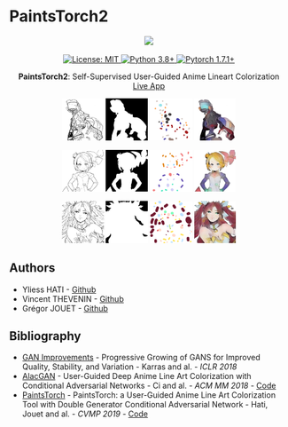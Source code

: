 # PaintsTorch2


<p align="center">
    <img src="docs/branding/logo.png" width="50%">
</p>

<p align="center">
    <a href="https://github.com/yliess86/PaintsTorch2/blob/master/LICENSE">
        <img alt="License: MIT" src="https://img.shields.io/badge/License-MIT-yellow.svg" />
    </a>
    <a href="https://www.python.org/downloads/release/python-360/">
        <img alt="Python 3.8+" src="https://img.shields.io/badge/python-3.8+-green.svg" />
    </a>
    <a href="https://pytorch.org/">
        <img alt="Pytorch 1.7.1+" src="https://img.shields.io/badge/pytorch-1.7.1+-blue.svg" />
    </a>
</p>

<p align="center">
    <b>PaintsTorch2</b>: Self-Supervised User-Guided Anime Lineart Colorization <br />
    <a href=https://yliess86.github.io/PaintsTorch2/>Live App<a>
</p>

<p align="center">
    <img src="images/01/x.png" width="15%">
    <img src="images/01/m.png" width="15%">
    <img src="images/01/h.png" width="15%">
    <img src="images/01/y.png" width="15%">
</p>

<p align="center">
    <img src="images/02/x.png" width="15%">
    <img src="images/02/m.png" width="15%">
    <img src="images/02/h.png" width="15%">
    <img src="images/02/y.png" width="15%">
</p>

<p align="center">
    <img src="images/03/x.png" width="15%">
    <img src="images/03/m.png" width="15%">
    <img src="images/03/h.png" width="15%">
    <img src="images/03/y.png" width="15%">
</p>


## Authors

- Yliess HATI - [Github](https://github.com/yliess86)
- Vincent THEVENIN - [Github](https://github.com/vincent-thevenin)
- Grégor JOUET - [Github](https://github.com/WIN32GG)

## Bibliography

- [GAN Improvements](https://arxiv.org/pdf/1710.10196.pdf) - Progressive Growing of GANS for Improved Quality, Stability, and Variation - Karras and al. - *ICLR 2018*
- [AlacGAN](https://arxiv.org/pdf/1808.03240.pdf) - User-Guided Deep Anime Line Art Colorization with Conditional Adversarial Networks - Ci and al. - *ACM MM 2018* - [Code](https://github.com/orashi/AlacGAN)
- [PaintsTorch](https://dl.acm.org/doi/abs/10.1145/3359998.3369401) - PaintsTorch: a User-Guided Anime Line Art Colorization Tool with Double Generator Conditional Adversarial Network - Hati, Jouet and al. - *CVMP 2019* - [Code](https://github.com/yliess86/PaintsTorch)